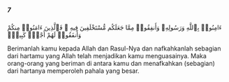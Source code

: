 ##### 7

<span class="ayah">ءَامِنُوا۟ بِٱللَّهِ وَرَسُولِهِۦ وَأَنفِقُوا۟ مِمَّا جَعَلَكُم مُّسْتَخْلَفِينَ فِيهِ ۖ فَٱلَّذِينَ ءَامَنُوا۟ مِنكُمْ وَأَنفَقُوا۟ لَهُمْ أَجْرٌۭ كَبِيرٌۭ</span>

<span class="ayah_translation">Berimanlah kamu kepada Allah dan Rasul-Nya dan nafkahkanlah sebagian dari hartamu yang Allah telah menjadikan kamu menguasainya. Maka orang-orang yang beriman di antara kamu dan menafkahkan (sebagian) dari hartanya memperoleh pahala yang besar.</span>
